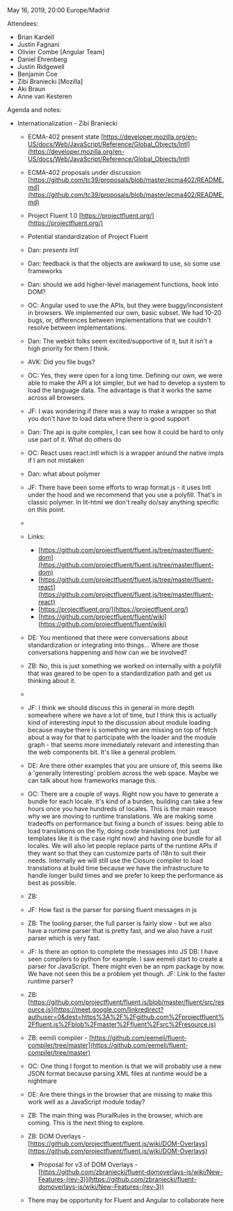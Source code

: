 May 16, 2019, 20:00 Europe/Madrid

Attendees:

* Brian Kardell
* Justin Fagnani
* Olivier Combe [Angular Team]
* Daniel Ehrenberg
* Justin Ridgewell
* Benjamin Coe
* Zibi Braniecki [Mozilla]
* Aki Braun
* Anne van Kesteren

Agenda and notes:

* Internationalization - Zibi Braniecki
    * ECMA-402 present state [https://developer.mozilla.org/en-US/docs/Web/JavaScript/Reference/Global_Objects/Intl](https://developer.mozilla.org/en-US/docs/Web/JavaScript/Reference/Global_Objects/Intl) 
    * ECMA-402 proposals under discussion [https://github.com/tc39/proposals/blob/master/ecma402/README.md](https://github.com/tc39/proposals/blob/master/ecma402/README.md) 
    * Project Fluent 1.0 [https://projectfluent.org/](https://projectfluent.org/) 
    * Potential standardization of Project Fluent
    * Dan: *presents Intl*
    * Dan: feedback is that the objects are awkward to use, so some use frameworks
    * Dan: should we add higher-level management functions, hook into DOM?
    * OC: Angular used to use the APIs, but they were buggy/inconsistent in browsers.  We implemented our own, basic subset.  We had 10-20 bugs, or, differences between implementations that we couldn't resolve between implementations.
    * Dan: The webkit folks seem excited/supportive of it, but it isn't a high priority for them I think.
    * AVK: Did you file bugs?
    * OC: Yes, they were open for a long time.  Defining our own, we were able to make the API a lot simpler, but we had to develop a system to load the language data. The advantage is that it works the same across all browsers.
    * JF: I was wondering if there was a way to make a wrapper so that you don't have to load data where there is good support
    * Dan: The api is quite complex, I can see how it could be hard to only use part of it. What do others do
    * OC: React uses react.intl which is a wrapper around the native impls if I am not mistaken
    * Dan: what about polymer
    * JF: There have been some efforts to wrap format.js - it uses Intl under the hood and we recommend that you use a polyfill.  That's in classic polymer. In lit-html we don't really do/say anything specific on this point.
    * <zibi presents on fluent> 
    * Links:
        * [https://github.com/projectfluent/fluent.js/tree/master/fluent-dom](https://github.com/projectfluent/fluent.js/tree/master/fluent-dom)
        * [https://github.com/projectfluent/fluent.js/tree/master/fluent-react](https://github.com/projectfluent/fluent.js/tree/master/fluent-react)
        * [https://projectfluent.org/](https://projectfluent.org/)
        * [https://github.com/projectfluent/fluent/wiki](https://github.com/projectfluent/fluent/wiki)

    * DE:  You mentioned that there were conversations about standardization or integrating into things… Where are those conversations happening and how can we be involved?
    * ZB: No, this is just something we worked on internally with a polyfill that was geared to be open to a standardization path and get us thinking about it.
    * <some discussion about modules vs web components>
    * JF: I think we should discuss this in general in more depth somewhere where we have a lot of time, but I think this is actually kind of interesting input to the discussion about module loading because maybe there is something we are missing on top of fetch about a way for that to participate with the loader and the module graph - that seems more immediately relevant and interesting than the web components bit.  It's like a general problem.
    * DE: Are there other examples that you are unsure of, this seems like a 'generally interesting' problem across the web space.  Maybe we can talk about how frameworks manage this.
    * OC: There are a couple of ways. Right now you have to generate a bundle for each locale. It's kind of a burden, building can take a few hours once you have hundreds of locales. This is the main reason why we are moving to runtime translations. We are making some tradeoffs on performance but fixing a bunch of issues: being able to load translations on the fly, doing code translations (not just templates like it is the case right now) and having one bundle for all locales. We will also let people replace parts of the runtime APIs if they want so that they can customize parts of i18n to suit their needs.
Internally we will still use the Closure compiler to load translations at build time because we have the infrastructure to handle longer build times and we prefer to keep the performance as best as possible.
    * ZB: 
    * JF: How fast is the parser for parsing fluent messages in js
    * ZB: The tooling parser, the full parser is fairly slow - but we also have a runtime parser that is pretty fast, and we also have a rust parser which is very fast.
    * JF: Is there an option to complete the messages into JS
DB: I have seen compilers to python for example.  I saw eemeli start to create a parser for JavaScript.  There might even be an npm package by now.  We have not seen this be a problem yet though. 
JF: Link to the faster runtime parser?
    * ZB: [https://github.com/projectfluent/fluent.js/blob/master/fluent/src/resource.js](https://meet.google.com/linkredirect?authuser=0&dest=https%3A%2F%2Fgithub.com%2Fprojectfluent%2Ffluent.js%2Fblob%2Fmaster%2Ffluent%2Fsrc%2Fresource.js) 
    * ZB: eemili compiler - [https://github.com/eemeli/fluent-compiler/tree/master](https://github.com/eemeli/fluent-compiler/tree/master)
    * OC: One thing I forgot to mention is that we will probably use a new JSON format because parsing XML files at runtime would be a nightmare
    * DE: Are there things in the browser that are missing to make this work well as a JavaScript module today?
    * ZB: The main thing was PluralRules in the browser, which are coming. This is the next thing to explore.
    * ZB: DOM Overlays - [https://github.com/projectfluent/fluent.js/wiki/DOM-Overlays](https://github.com/projectfluent/fluent.js/wiki/DOM-Overlays)
        * Proposal for v3 of DOM Overlays - [https://github.com/zbraniecki/fluent-domoverlays-js/wiki/New-Features-(rev-3)](https://github.com/zbraniecki/fluent-domoverlays-js/wiki/New-Features-(rev-3))
    * There may be opportunity for Fluent and Angular to collaborate here
